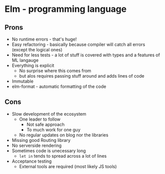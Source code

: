 # Elm - programming language

## Prons

- No runtime errors - that's huge!
- Easy refactoring - basically because compiler will catch all errors (except the logical ones)
- Need for less tests - a lot of stuff is covered with types and a features of ML langauge
- Everything is explicit
  - No surprise where this comes from
  - but alos requires passing stuff around and adds lines of code
- Immutable
- elm-format - automatic formatting of the code

## Cons

- Slow development of the ecosystem
  - One leader to follow
    - Not safe approach
    - To much work for one guy
  - No regular updates on blog nor the libraries
- Missing good Routing library
- No serverside rendering
- Sometimes code is unecessary long
  - `let in` tends to spread across a lot of lines
- Acceptance testing
  - External tools are required (most likely JS tools)
